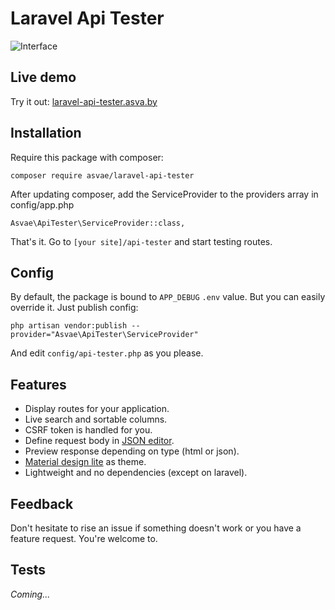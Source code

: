 # Laravel Api Tester

![Interface](http://i.imgur.com/q1AAPlh.gifv) 

## Live demo
Try it out: [laravel-api-tester.asva.by](http://laravel-api-tester.asva.by/)

## Installation

Require this package with composer:

```
composer require asvae/laravel-api-tester
```

After updating composer, add the ServiceProvider to the providers array in config/app.php

```
Asvae\ApiTester\ServiceProvider::class,
```

That's it. Go to `[your site]/api-tester` and start testing routes. 

## Config

By default, the package is bound to `APP_DEBUG` `.env` value. But you can easily override it. Just publish config:

```
php artisan vendor:publish --provider="Asvae\ApiTester\ServiceProvider"
```

And edit `config/api-tester.php` as you please.

## Features
* Display routes for your application.
* Live search and sortable columns.
* CSRF token is handled for you.
* Define request body in [JSON editor](https://github.com/josdejong/jsoneditor).
* Preview response depending on type (html or json).
* [Material design lite](https://getmdl.io/) as theme.
* Lightweight and no dependencies (except on laravel).

## Feedback
Don't hesitate to rise an issue if something doesn't work or you have a feature request. You're welcome to.

## Tests
*Coming...*